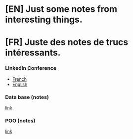 # [EN] Just some notes from interesting things.
# [FR] Juste des notes de trucs intéressants.

### LinkedIn Conference
  * [French](https://github.com/Ezaaii/notes/blob/master/linkedin.md)
  * [English](https://github.com/Ezaaii/notes/blob/master/linkedinEN.md)

### Data base (notes)
  [link](https://github.com/Ezaaii/notes/blob/master/db_relationelles.md)

### POO (notes)
  [link](https://github.com/Ezaaii/notes/blob/master/poo.md)
